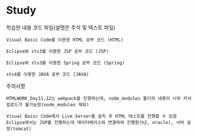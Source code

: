 # Study

학습한 내용 코드 파일(설명은 주석 및 텍스트 파일)

```
Visual Basic Code를 이용한 HTML 공부 코드 (HTML)
```
```
Eclipse와 sts3를 이용한 JSP 공부 코드 (JSP)
```
```
Eclipse와 sts3를 이용한 Spring 공부 코드 (Spring)
```
```
sts4를 이용한 JAVA 공부 코드 (JAVA)
```
주의사항
```
HTMLWORK_Day11,12는 webpack을 진행하는데, node_modules 폴더의 내용이 너무 커서 업로드가 불가능함(node_modules 제외)

Visual Baisc Code에서 Live Server를 설치 후 HTML 테스트를 진행할 수 있음
Eclipse에서는 JSP를 진행하는데 데이터베이스와 연결하여 진행함(h2, oracle), 서버 설정(tomcat)
```
